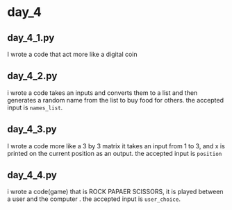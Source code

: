 # day_4

## day_4_1.py

I wrote a code that act more like a digital coin

## day_4_2.py

i wrote a code takes an inputs and converts them to a list and then generates a random name from the list to buy food for others. the accepted input is `names_list`.

## day_4_3.py

I wrote a code more like a 3 by 3 matrix it takes an input from 1 to 3, and x is printed on the current position as an output. the accepted input is `position`


## day_4_4.py

i wrote a code(game) that is ROCK PAPAER SCISSORS, it is played between a user  and the computer . the accepted input is `user_choice`.